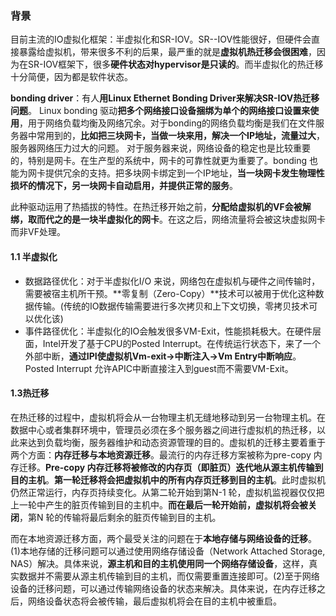 ### 背景
目前主流的IO虚拟化框架：半虚拟化和SR-IOV。SR--IOV性能很好，但硬件会直接暴露给虚拟机，带来很多不利的后果，最严重的就是**虚拟机热迁移会很困难**，因为在SR-IOV框架下，很多**硬件状态对hypervisor是只读的**。而半虚拟化的热迁移十分简便，因为都是软件状态。

**bonding driver**：有人**用Linux Ethernet Bonding Driver来解决SR-IOV热迁移问题**。
Linux bonding 驱动**把多个网络接口设备捆绑为单个的网络接口设置来使用**，用于网络负载均衡及网络冗余。对于bonding的网络负载均衡是我们在文件服务器中常用到的，**比如把三块网卡，当做一块来用，解决一个IP地址，流量过大**，服务器网络压力过大的问题。
对于服务器来说，网络设备的稳定也是比较重要的，特别是网卡。在生产型的系统中，网卡的可靠性就更为重要了。bonding 也能为网卡提供冗余的支持。把多块网卡绑定到一个IP地址，**当一块网卡发生物理性损坏的情况下，另一块网卡自动启用，并提供正常的服务**。

此种驱动运用了热插拔的特性。在热迁移开始之前，**分配给虚拟机的VF会被解绑，取而代之的是一块半虚拟化的网卡**。在这之后，网络流量将会被这块虚拟网卡而非VF处理。

#### 1.1 半虚拟化
- 数据路径优化：对于半虚拟化I/O 来说，网络包在虚拟机与硬件之间传输时，需要被宿主机所干预。**零复制（Zero-Copy）**技术可以被用于优化这种数据传输。(传统的IO数据传输需要进行多次拷贝和上下文切换，零拷贝技术可以优化该)
- 事件路径优化：半虚拟化的IO会触发很多VM-Exit，性能损耗极大。在硬件层面，Intel开发了基于CPU的Posted Interrupt。在传统运行状态下，来了一个外部中断，**通过IPI使虚拟机Vm-exit->中断注入->Vm Entry中断响应**。Posted Interrupt 允许APIC中断直接注入到guest而不需要VM-Exit。

#### 1.3热迁移
在热迁移的过程中，虚拟机将会从一台物理主机无缝地移动到另一台物理主机。在数据中心或者集群环境中，管理员必须在多个服务器之间进行虚拟机的热迁移，以此来达到负载均衡，服务器维护和动态资源管理的目的。虚拟机的迁移主要着重于两个方面：**内存迁移与本地资源迁移**。最流行的内存迁移方案被称为pre-copy 内存迁移。**Pre-copy 内存迁移将被修改的内存页（即脏页）迭代地从源主机传输到目的主机**。**第一轮迁移将会把虚拟机中的所有内存页迁移到目的主机**。此时虚拟机仍然正常运行，内存页持续变化。从第二轮开始到第N-1 轮，虚拟机监视器仅仅把上一轮中产生的脏页传输到目的主机中。**而在最后一轮开始前，虚拟机将会被关闭**，第N 轮的传输将最后剩余的脏页传输到目的主机。

而在本地资源迁移方面，两个最受关注的问题在于**本地存储与网络设备的迁移**。(1)本地存储的迁移问题可以通过使用网络存储设备（Network Attached Storage, NAS）解决。具体来说，**源主机和目的主机使用同一个网络存储设备**，这样，真实数据并不需要从源主机传输到目的主机，而仅需要重置连接即可。(2)至于网络设备的迁移问题，可以通过传输网络设备的状态来解决。具体来说，在内存迁移之后，网络设备状态将会被传输，最后虚拟机将会在目的主机中被重启。


